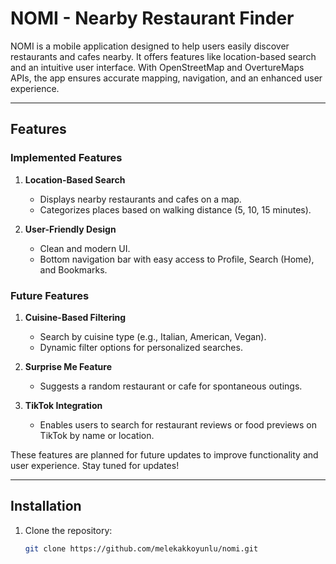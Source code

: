 # NOMI - Nearby Restaurant Finder

NOMI is a mobile application designed to help users easily discover restaurants and cafes nearby. It offers features like location-based search and an intuitive user interface. With OpenStreetMap and OvertureMaps APIs, the app ensures accurate mapping, navigation, and an enhanced user experience.

---

## Features

### Implemented Features
1. **Location-Based Search**
   - Displays nearby restaurants and cafes on a map.
   - Categorizes places based on walking distance (5, 10, 15 minutes).

2. **User-Friendly Design**
   - Clean and modern UI.
   - Bottom navigation bar with easy access to Profile, Search (Home), and Bookmarks.

### Future Features
1. **Cuisine-Based Filtering**
   - Search by cuisine type (e.g., Italian, American, Vegan).
   - Dynamic filter options for personalized searches.

2. **Surprise Me Feature**
   - Suggests a random restaurant or cafe for spontaneous outings.

3. **TikTok Integration**
   - Enables users to search for restaurant reviews or food previews on TikTok by name or location.

These features are planned for future updates to improve functionality and user experience. Stay tuned for updates!

---

## Installation

1. Clone the repository:
   ```bash
   git clone https://github.com/melekakkoyunlu/nomi.git
